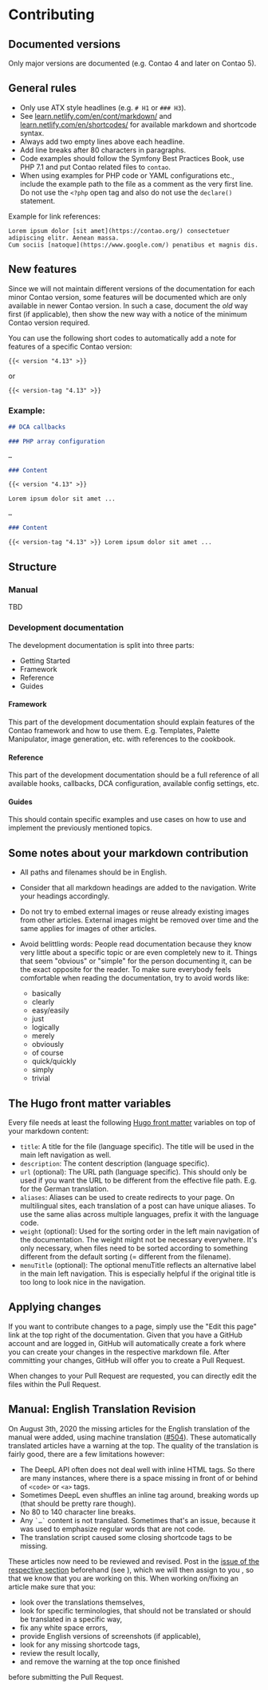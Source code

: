 # Contributing


## Documented versions

Only major versions are documented (e.g. Contao 4 and later on Contao 5).


## General rules

* Only use ATX style headlines (e.g. `# H1` or `### H3`).
* See [learn.netlify.com/en/cont/markdown/](https://learn.netlify.com/en/cont/markdown/) 
  and [learn.netlify.com/en/shortcodes/](https://learn.netlify.com/en/shortcodes/) 
  for available markdown and shortcode syntax.
* Always add two empty lines above each headline.
* Add line breaks after 80 characters in paragraphs.
* Code examples should follow the Symfony Best Practices Book, use PHP 7.1 and
  put Contao related files to `contao`.
* When using examples for PHP code or YAML configurations etc., include the example
  path to the file as a comment as the very first line. Do not use the `<?php` open
  tag and also do not use the `declare()` statement.

Example for link references:
```
Lorem ipsum dolor [sit amet](https://contao.org/) consectetuer adipiscing elitr. Aenean massa. 
Cum sociis [natoque](https://www.google.com/) penatibus et magnis dis.
```


## New features

Since we will not maintain different versions of the documentation for each minor 
Contao version, some features will be documented which are only available in newer 
Contao version. In such a case, document the _old_ way first (if applicable), then 
show the new way with a notice of the minimum Contao version required.

You can use the following short codes to automatically add a note for features of a 
specific Contao version:

```
{{< version "4.13" >}}
```

or

```
{{< version-tag "4.13" >}}
```


### Example:

```markdown
## DCA callbacks

### PHP array configuration 

…

### Content 

{{< version "4.13" >}}

Lorem ipsum dolor sit amet ...

…

### Content 

{{< version-tag "4.13" >}} Lorem ipsum dolor sit amet ...

```


## Structure


### Manual

TBD


### Development documentation

The development documentation is split into three parts:

* Getting Started
* Framework
* Reference
* Guides


#### Framework

This part of the development documentation should explain features of the Contao framework and how to use them.
E.g. Templates, Palette Manipulator, image generation, etc. with references to the cookbook.


#### Reference

This part of the development documentation should be a full reference of all available hooks, callbacks,
DCA configuration, available config settings, etc.


#### Guides

This should contain specific examples and use cases on how to use and implement the previously mentioned topics.


## Some notes about your markdown contribution

* All paths and filenames should be in English.
* Consider that all markdown headings are added to the navigation. Write your headings accordingly.
* Do not try to embed external images or reuse already existing images from other articles. External images might
  be removed over time and the same applies for images of other articles.
* Avoid belittling words: People read documentation because they know very little about a specific topic or are even
  completely new to it. Things that seem "obvious" or "simple" for the person documenting it, can be the exact opposite
  for the reader. To make sure everybody feels comfortable when reading the documentation, try to avoid words like:
  
    * basically
    * clearly
    * easy/easily
    * just
    * logically
    * merely
    * obviously
    * of course
    * quick/quickly
    * simply
    * trivial


## The Hugo front matter variables

Every file needs at least the following [Hugo front matter](https://gohugo.io/content-management/front-matter/)
variables on top of your markdown content:

* `title`: A title for the file (language specific). The title will be used in the main left navigation as well.
* `description`: The content description (language specific).
* `url` (optional): The URL path (language specific). This should only be used if you want the URL to be different from
  the effective file path. E.g. for the German translation.
* `aliases`: Aliases can be used to create redirects to your page. On multilingual sites, each translation 
  of a post can have unique aliases. To use the same alias across multiple languages, prefix it with the language code.
* `weight` (optional): Used for the sorting order in the left main navigation of the documentation.
  The weight might not be necessary everywhere. It's only necessary, when files need to be sorted according to something
  different from the default sorting (= different from the filename).
* `menuTitle` (optional): The optional menuTitle reflects an alternative label in the main left navigation.
  This is especially helpful if the original title is too long to look nice in the navigation.


## Applying changes

If you want to contribute changes to a page, simply use the "Edit this page" link 
at the top right of the documentation. Given that you have a GitHub account and 
are logged in, GitHub will automatically create a fork where you can create your 
changes in the respective markdown file. After committing your changes, GitHub will 
offer you to create a Pull Request. 

When changes to your Pull Request are requested, you can directly edit the files 
within the Pull Request.


## Manual: English Translation Revision

On August 3th, 2020 the missing articles for the English translation of the manual
were added, using machine translation ([#504](https://github.com/contao/docs/pull/504)). 
These automatically translated articles have a warning at the top. The quality of 
the translation is fairly good, there are a few limitations however:

* The DeepL API often does not deal well with inline HTML tags. So there are many 
  instances, where there is a space missing in front of or behind of `<code>` or 
  `<a>` tags.
* Sometimes DeepL even shuffles an inline tag around, breaking words up (that should 
  be pretty rare though).
* No 80 to 140 character line breaks.
* Any `` `…` `` content is not translated. Sometimes that's an issue, because it 
  was used to emphasize regular words that are not code.
* The translation script caused some closing shortcode tags to be missing.

These articles now need to be reviewed and revised. Post in the 
[issue of the respective section](https://github.com/contao/docs/issues?q=is%3Aissue+is%3Aopen+milestone%3A%22Manual%3A+English+translation+revision%22) 
beforehand (see ), which we will then assign to you , so that we know that you are 
working on this. When working on/fixing an article make sure that you:

* look over the translations themselves,
* look for specific terminologies, that should not be translated or should be translated 
  in a specific way,
* fix any white space errors,
* provide English versions of screenshots (if applicable),
* look for any missing shortcode tags,
* review the result locally,
* and remove the warning at the top once finished

before submitting the Pull Request.

